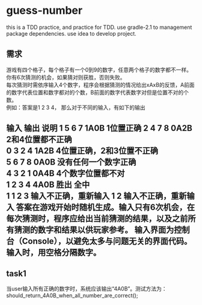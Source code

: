 # guess-number

this is a TDD practice, and practice for TDD.
use gradle-2.1 to management package dependencies.
use idea to develop project.

## 需求

游戏有四个格子，每个格子有一个0到9的数字，任意两个格子的数字都不一样。  
你有6次猜测的机会，如果猜对则获胜，否则失败。  
每次猜测时需依序输入4个数字，程序会根据猜测的情况给出xAxB的反馈，A前面的数字代表位置和数字都对的个数，B前面的数字代表数字对但是位置不对的个数。  
例如：答案是1 2 3 4， 那么对于不同的输入，有如下的输出  

输入	    输出	    说明
1 5 6 7	1A0B	1位置正确
2 4 7 8	0A2B	2和4位置都不正确  
0 3 2 4	1A2B	4位置正确，2和3位置不正确  
5 6 7 8	0A0B	没有任何一个数字正确  
4 3 2 1	0A4B	4个数字位置都不对  
1 2 3 4	4A0B	胜出 全中  
1 1 2 3 输入不正确，重新输入
1 2     输入不正确，重新输入
答案在游戏开始时随机生成。输入只有6次机会，在每次猜测时，程序应给出当前猜测的结果，以及之前所有猜测的数字和结果以供玩家参考。
输入界面为控制台（Console），以避免太多与问题无关的界面代码。输入时，用空格分隔数字。
--

## task1

当user输入所有正确的数字时，系统应该输出“4A0B”。测试方法为：
should_return_4A0B_when_all_number_are_correct();